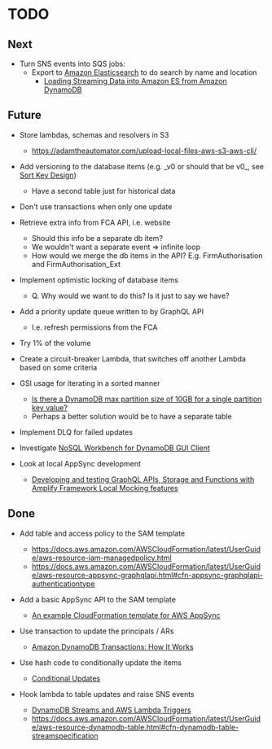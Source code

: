 # TODO

## Next

* Turn SNS events into SQS jobs:
  * Export to [Amazon Elasticsearch](https://docs.aws.amazon.com/elasticsearch-service/index.html) to do search by name and location
    * [Loading Streaming Data into Amazon ES from Amazon DynamoDB](https://docs.aws.amazon.com/elasticsearch-service/latest/developerguide/es-aws-integrations.html#es-aws-integrations-dynamodb-es)

## Future

* Store lambdas, schemas and resolvers in S3
  * https://adamtheautomator.com/upload-local-files-aws-s3-aws-cli/

* Add versioning to the database items (e.g. \_v0 or should that be v0\_, see [Sort Key Design](https://docs.aws.amazon.com/amazondynamodb/latest/developerguide/bp-sort-keys.html))
  * Have a second table just for historical data

* Don't use transactions when only one update

* Retrieve extra info from FCA API, i.e. website
  * Should this info be a separate db item?
  * We wouldn't want a separate event => infinite loop
  * How would we merge the db items in the API? E.g. FirmAuthorisation and FirmAuthorisation_Ext

* Implement optimistic locking of database items
  * Q. Why would we want to do this? Is it just to say we have?

* Add a priority update queue written to by GraphQL API
  * I.e. refresh permissions from the FCA

* Try 1% of the volume

* Create a circuit-breaker Lambda, that switches off another Lambda based on some criteria

* GSI usage for iterating in a sorted manner
  * [Is there a DynamoDB max partition size of 10GB for a single partition key value?](https://stackoverflow.com/questions/40272600/is-there-a-dynamodb-max-partition-size-of-10gb-for-a-single-partition-key-value#40277185)
  * Perhaps a better solution would be to have a separate table

* Implement DLQ for failed updates

* Investigate [NoSQL Workbench for DynamoDB GUI Client](https://docs.aws.amazon.com/amazondynamodb/latest/developerguide/workbench.html)

* Look at local AppSync development
  * [Developing and testing GraphQL APIs, Storage and Functions with Amplify Framework Local Mocking features](https://aws.amazon.com/blogs/mobile/amplify-framework-local-mocking/)

## Done

* Add table and access policy to the SAM template
  * https://docs.aws.amazon.com/AWSCloudFormation/latest/UserGuide/aws-resource-iam-managedpolicy.html
  * https://docs.aws.amazon.com/AWSCloudFormation/latest/UserGuide/aws-resource-appsync-graphqlapi.html#cfn-appsync-graphqlapi-authenticationtype

* Add a basic AppSync API to the SAM template
  * [An example CloudFormation template for AWS AppSync](https://gist.github.com/adrianhall/50e9fdf08e7a7e52d3ab0f01467b72f7)

* Use transaction to update the principals / ARs
  * [Amazon DynamoDB Transactions: How It Works](https://docs.aws.amazon.com/amazondynamodb/latest/developerguide/transaction-apis.html)

* Use hash code to conditionally update the items
  * [Conditional Updates](https://docs.aws.amazon.com/amazondynamodb/latest/developerguide/Expressions.ConditionExpressions.html#Expressions.ConditionExpressions.SimpleComparisons)

* Hook lambda to table updates and raise SNS events
  * [DynamoDB Streams and AWS Lambda Triggers](https://docs.aws.amazon.com/amazondynamodb/latest/developerguide/Streams.Lambda.html)
  * https://docs.aws.amazon.com/AWSCloudFormation/latest/UserGuide/aws-resource-dynamodb-table.html#cfn-dynamodb-table-streamspecification
